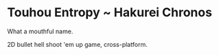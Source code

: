 # Touhou Entropy ~ Hakurei Chronos
What a mouthful name.

2D bullet hell shoot 'em up game, cross-platform.
